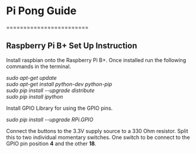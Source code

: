 # Pi Pong Guide
========================

## Raspberry Pi B+ Set Up Instruction

Install raspbian onto the Raspberry Pi B+.  Once installed run the following commands in the terminal.

*sudo apt-get update*  
*sudo apt-get install python-dev python-pip*  
*sudo pip install --upgrade distribute*  
*sudo pip install ipython*  

Install GPIO Library for using the GPIO pins.

*sudo pip install --upgrade RPi.GPIO*  

Connect the buttons to the 3.3V supply source to a 330 Ohm resistor.  Split this to two individual momentary switches.  One switch to be connect to the GPIO pin position **4** and the other **18**.
